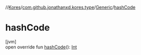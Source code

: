 //[Kores](../../../index.md)/[com.github.jonathanxd.kores.type](../index.md)/[Generic](index.md)/[hashCode](hash-code.md)

# hashCode

[jvm]\
open override fun [hashCode](hash-code.md)(): [Int](https://kotlinlang.org/api/latest/jvm/stdlib/kotlin/-int/index.html)
